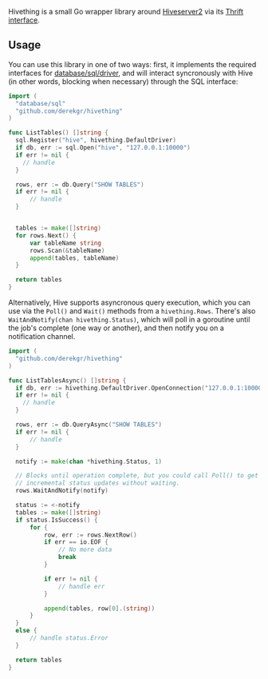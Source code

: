 Hivething is a small Go wrapper library around [Hiveserver2](https://cwiki.apache.org/confluence/display/Hive/Setting+Up+HiveServer2) via its [Thrift interface](https://cwiki.apache.org/confluence/display/Hive/Setting+Up+HiveServer2).

## Usage

You can use this library in one of two ways: first, it implements the required interfaces for [database/sql/driver](http://golang.org/pkg/database/sql/driver/), and will interact syncronously with Hive (in other words,
blocking when necessary) through the SQL interface:

```go
import (
  "database/sql"
  "github.com/derekgr/hivething"
)

func ListTables() []string {
  sql.Register("hive", hivething.DefaultDriver)
  if db, err := sql.Open("hive", "127.0.0.1:10000")
  if err != nil {
    // handle
  }

  rows, err := db.Query("SHOW TABLES")
  if err != nil {
      // handle
  }


  tables := make([]string)
  for rows.Next() {
      var tableName string
      rows.Scan(&tableName)
      append(tables, tableName)
  }

  return tables
}
```

Alternatively, Hive supports asyncronous query execution, which you can use via the `Poll()` and `Wait()` methods from a `hivething.Rows`. There's
also `WaitAndNotify(chan hivething.Status)`, which will poll in a goroutine until the job's complete (one way or another), and then notify you on
a notification channel.

```go
import (
  "github.com/derekgr/hivething"
)

func ListTablesAsync() []string {
  if db, err := hivething.DefaultDriver.OpenConnection("127.0.0.1:10000")
  if err != nil {
    // handle
  }

  rows, err := db.QueryAsync("SHOW TABLES")
  if err != nil {
      // handle
  }

  notify := make(chan *hivething.Status, 1)

  // Blocks until operation complete, but you could call Poll() to get
  // incremental status updates without waiting.
  rows.WaitAndNotify(notify)

  status := <-notify
  tables := make([]string)
  if status.IsSuccess() {
      for {
          row, err := rows.NextRow()
          if err == io.EOF {
              // No more data
              break
          }

          if err != nil {
              // handle err
          }

          append(tables, row[0].(string))
      }
  }
  else {
      // handle status.Error
  }

  return tables
}
```
